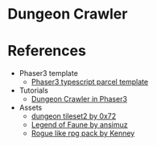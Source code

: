 # Dungeon Crawler

# References
- Phaser3 template
  - [Phaser3 typescript parcel template](https://github.com/ourcade/phaser3-typescript-parcel-template)
- Tutorials
  - [Dungeon Crawler in Phaser3](https://www.youtube.com/playlist?list=PLumYWZ2t7CRtgjbZK0JMoXHjebeYmT85-)
- Assets
  - [dungeon tileset2 by 0x72](https://0x72.itch.io/dungeontileset-ii)
  - [Legend of Faune by ansimuz](https://ansimuz.itch.io/legend-of-faune)
  - [Rogue like rpg pack by Kenney](https://kenney.nl/assets/roguelike-rpg-pack)